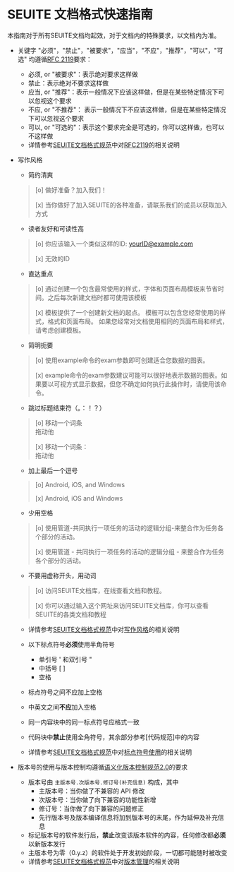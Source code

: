 # SEUITE 文档格式快速指南

本指南对于所有SEUITE文档均起效，对于文档内的特殊要求，以文档内为准。

- 关键字 "必须"，"禁止"，"被要求"，"应当"，"不应"，"推荐"，"可以"，"可选" 均遵循[RFC 2119](http://tools.ietf.org/html/rfc2119)要求：
    - 必须, or "被要求"：表示绝对要求这样做
    - 禁止：表示绝对不要求这样做
    - 应当, or "推荐"：表示一般情况下应该这样做，但是在某些特定情况下可以忽视这个要求
    - 不应, or "不推荐"： 表示一般情况下不应该这样做，但是在某些特定情况下可以忽视这个要求
    - 可以, or "可选的"：表示这个要求完全是可选的，你可以这样做，也可以不这样做
    - 详情参考[SEUITE文档格式规范](https://docs.seu.services/#/Reference/SEUITEStyleGuide#)中对[RFC2119](https://docs.seu.services/#/Reference/SEUITEStyleGuide#SEUITE中对RFC2119使用的解释)的相关说明

- 写作风格
    - 简约清爽
    > [o] 做好准备？加入我们！
    >
    > [x] 当你做好了加入SEUITE的各种准备，请联系我们的成员以获取加入方式
    - 读者友好和可读性高
    > [o] 你应该输入一个类似这样的ID: yourID@example.com
    >
    > [x] 无效的ID  
    - 直达重点
    > [o] 通过创建一个包含最常使用的样式，字体和页面布局模板来节省时间。之后每次新建文档时都可使用该模板
    >
    > [x] 模板提供了一个创建新文档的起点。 模板可以包含您经常使用的样式，格式和页面布局。 如果您经常对文档使用相同的页面布局和样式，请考虑创建模板。
    - 简明扼要
    > [o] 使用example命令的exam参数即可创建适合您数据的图表。
    >
    > [x] example命令的exam参数建议可能可以很好地表示数据的图表。如果要以可视方式显示数据，但您不确定如何执行此操作时，请使用该命令。
    - 跳过标题结束符（。：！？）
    > [o] 移动一个词条
    > <br>拖动他
    >
    > [x] 移动一个词条：
    > <br>拖动他
    - 加上最后一个逗号
    > [o] Android, iOS, and Windows 
    > 
    > [x] Android, iOS and Windows
    - 少用空格
    > [o] 使用管道-共同执行一项任务的活动的逻辑分组-来整合作为任务各个部分的活动。
    >
    > [x] 使用管道 - 共同执行一项任务的活动的逻辑分组 - 来整合作为任务各个部分的活动。
    - 不要用虚称开头，用动词
    > [o] 访问SEUITE文档库，在线查看文档和教程。
    >
    > [x] 你可以通过输入这个网址来访问SEUITE文档库，你可以查看SEUITE的各类文档和教程
    - 详情参考[SEUITE文档格式规范](https://docs.seu.services/#/Reference/SEUITEStyleGuide#)中对[写作风格](https://docs.seu.services/#/Reference/SEUITEStyleGuide#写作风格)的相关说明

    - 以下标点符号**必须**使用半角符号
        - 单引号 ' 和双引号 "
        - 中括号 [ ]
        - 空格
    - 标点符号之间不应加上空格
    - 中英文之间**不应**加入空格
    - 同一内容块中的同一标点符号应格式一致
    - 代码块中**禁止**使用全角符号，其余部分参考[代码规范]中的内容
    - 详情参考[SEUITE文档格式规范](https://docs.seu.services/#/Reference/SEUITEStyleGuide#)中对[标点符号使用](https://docs.seu.services/#/Reference/SEUITEStyleGuide#标点符号的使用)的相关说明

- 版本号的使用与版本控制均遵循[语义化版本控制规范2.0](/Reference/SemVerReference)的要求
    - 版本号由 `主版本号.次版本号.修订号(补充信息)` 构成，其中
        - 主版本号：当你做了不兼容的 API 修改
        - 次版本号：当你做了向下兼容的功能性新增
        - 修订号：当你做了向下兼容的问题修正
        - 先行版本号及版本编译信息将加到版本号的末尾，作为延伸及补充信息
    - 标记版本号的软件发行后，**禁止**改变该版本软件的内容，任何修改都**必须**以新版本发行
    - 主版本号为零（0.y.z）的软件处于开发初始阶段，一切都可能随时被改变
    - 详情参考[SEUITE文档格式规范](https://docs.seu.services/#/Reference/SEUITEStyleGuide#)中对[版本管理](https://docs.seu.services/#/Reference/SEUITEStyleGuide#版本管理)的相关说明

